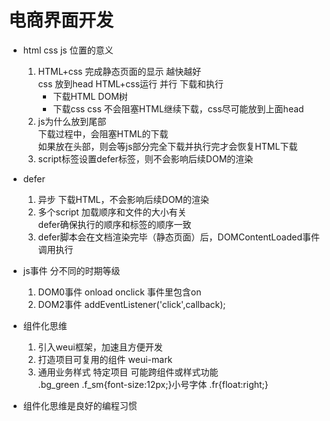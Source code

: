 # 电商界面开发
- html css js 位置的意义
    1. HTML+css 完成静态页面的显示  越快越好  
        css 放到head HTML+css运行 并行 下载和执行  
        - 下载HTML DOM树
        - 下载css
        css 不会阻塞HTML继续下载，css尽可能放到上面head
    2. js为什么放到尾部  
        下载过程中，会阻塞HTML的下载  
        如果放在头部，则会等js部分完全下载并执行完才会恢复HTML下载  
    3. script标签设置defer标签，则不会影响后续DOM的渲染
- defer
    1. 异步  下载HTML，不会影响后续DOM的渲染
    2. 多个script  加载顺序和文件的大小有关  
        defer确保执行的顺序和标签的顺序一致
    3. defer脚本会在文档渲染完毕（静态页面）后，DOMContentLoaded事件调用执行
- js事件 分不同的时期等级
    1. DOM0事件 onload onclick 事件里包含on
    2. DOM2事件 addEventListener('click',callback);
- 组件化思维
    1. 引入weui框架，加速且方便开发
    2. 打造项目可复用的组件 weui-mark
    3. 通用业务样式 特定项目 可能跨组件或样式功能  
        .bg_green  .f_sm{font-size:12px;}小号字体  .fr{float:right;}

- 组件化思维是良好的编程习惯
    
    
